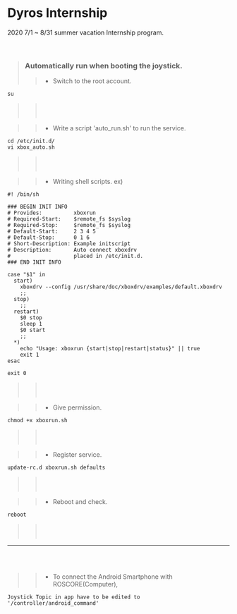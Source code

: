 Dyros Internship  
============  


2020 7/1 ~ 8/31 summer vacation Internship program.    
<br/><br/>



> ### Automatically run when booting the joystick.    
> > + Switch to the root account.
```
su
```
> > <br/>
> > <br/>
> >



> > + Write a script 'auto_run.sh' to run the service.     
```
cd /etc/init.d/
vi xbox_auto.sh
```    
> > <br/>
> > <br/>
> >



> > + Writing shell scripts.
> ex)
```
#! /bin/sh

### BEGIN INIT INFO
# Provides:          xboxrun
# Required-Start:    $remote_fs $syslog
# Required-Stop:     $remote_fs $syslog
# Default-Start:     2 3 4 5
# Default-Stop:      0 1 6
# Short-Description: Example initscript
# Description:       Auto connect xboxdrv
#                    placed in /etc/init.d.
### END INIT INFO

case "$1" in
  start)
	xboxdrv --config /usr/share/doc/xboxdrv/examples/default.xboxdrv
	;;
  stop)
	;;
  restart)
	$0 stop
	sleep 1
	$0 start
	;;
  *)
	echo "Usage: xboxrun {start|stop|restart|status}" || true
	exit 1
esac

exit 0
```
> > <br/>
> > <br/>
> >



>	> + Give permission.     
```
chmod +x xboxrun.sh
```     
> > <br/>
> > <br/>
> >



>	> + Register service.     
```
update-rc.d xboxrun.sh defaults
```     
> > <br/>
> > <br/>
> >



>	> + Reboot and check.     
```
reboot
```
> > <br/>
> > <br/>
> >



----------
<br/><br/>
> > + To connect the Android Smartphone with ROSCORE(Computer),     
```
Joystick Topic in app have to be edited to '/controller/android_command' 
```
<br/>


